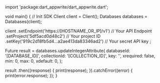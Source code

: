 import 'package:dart_appwrite/dart_appwrite.dart';

void main() { // Init SDK
  Client client = Client();
  Databases databases = Databases(client);

  client
    .setEndpoint('https://[HOSTNAME_OR_IP]/v1') // Your API Endpoint
    .setProject('5df5acd0d48c2') // Your project ID
    .setKey('919c2d18fb5d4...a2ae413da83346ad2') // Your secret API key
  ;

  Future result = databases.updateIntegerAttribute(
    databaseId: '[DATABASE_ID]',
    collectionId: '[COLLECTION_ID]',
    key: '',
    xrequired: false,
    min: 0,
    max: 0,
    xdefault: 0,
  );

  result
    .then((response) {
      print(response);
    }).catchError((error) {
      print(error.response);
  });
}